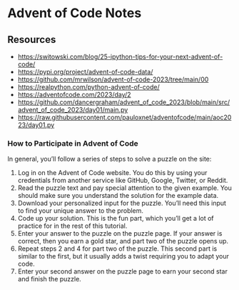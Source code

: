 # Advent of Code Notes

## Resources
  - https://switowski.com/blog/25-ipython-tips-for-your-next-advent-of-code/
  - https://pypi.org/project/advent-of-code-data/
  - https://github.com/mrwilson/advent-of-code-2023/tree/main/00
  - https://realpython.com/python-advent-of-code/
  - https://adventofcode.com/2023/day/2
  - https://github.com/dancergraham/advent_of_code_2023/blob/main/src/advent_of_code_2023/day01/main.py
  - https://raw.githubusercontent.com/pauloxnet/adventofcode/main/aoc2023/day01.py

### How to Participate in Advent of Code

In general, you’ll follow a series of steps to solve a puzzle on the site:

  1. Log in on the Advent of Code website. You do this by using your credentials from another service like GitHub, Google, Twitter, or Reddit.
  2. Read the puzzle text and pay special attention to the given example. You should make sure you understand the solution for the example data.
  3. Download your personalized input for the puzzle. You’ll need this input to find your unique answer to the problem.
  4. Code up your solution. This is the fun part, which you’ll get a lot of practice for in the rest of this tutorial.
  5. Enter your answer to the puzzle on the puzzle page. If your answer is correct, then you earn a gold star, and part two of the puzzle opens up.
  6. Repeat steps 2 and 4 for part two of the puzzle. This second part is similar to the first, but it usually adds a twist requiring you to adapt your code.
  7. Enter your second answer on the puzzle page to earn your second star and finish the puzzle.
